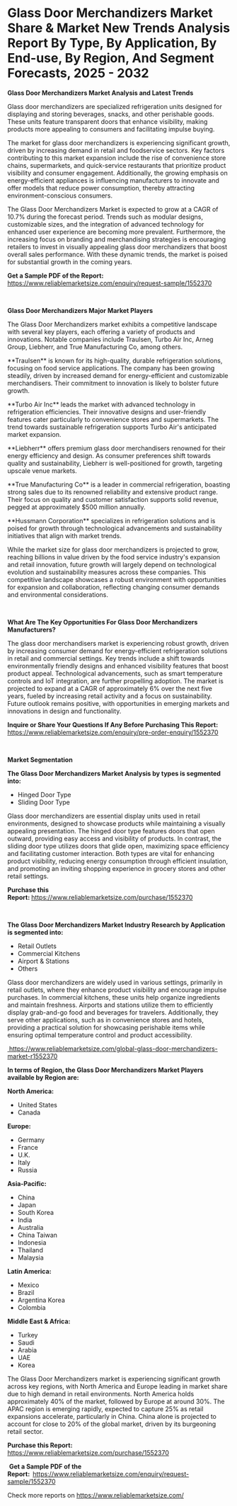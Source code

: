 <p><h1>Glass Door Merchandizers Market Share & Market New Trends Analysis Report By Type, By Application, By End-use, By Region, And Segment Forecasts, 2025 - 2032</h1></p><p><strong>Glass Door Merchandizers Market Analysis and Latest Trends</strong></p>
<p><p>Glass door merchandizers are specialized refrigeration units designed for displaying and storing beverages, snacks, and other perishable goods. These units feature transparent doors that enhance visibility, making products more appealing to consumers and facilitating impulse buying. </p><p>The market for glass door merchandizers is experiencing significant growth, driven by increasing demand in retail and foodservice sectors. Key factors contributing to this market expansion include the rise of convenience store chains, supermarkets, and quick-service restaurants that prioritize product visibility and consumer engagement. Additionally, the growing emphasis on energy-efficient appliances is influencing manufacturers to innovate and offer models that reduce power consumption, thereby attracting environment-conscious consumers.</p><p>The Glass Door Merchandizers Market is expected to grow at a CAGR of 10.7% during the forecast period. Trends such as modular designs, customizable sizes, and the integration of advanced technology for enhanced user experience are becoming more prevalent. Furthermore, the increasing focus on branding and merchandising strategies is encouraging retailers to invest in visually appealing glass door merchandizers that boost overall sales performance. With these dynamic trends, the market is poised for substantial growth in the coming years.</p></p>
<p><strong>Get a Sample PDF of the Report:&nbsp;</strong> <a href="https://www.reliablemarketsize.com/enquiry/request-sample/1552370?utm_campaign=2265&utm_medium=2&utm_source=Github&utm_content=ia&utm_term=27022025&utm_id=glass-door-merchandizers">https://www.reliablemarketsize.com/enquiry/request-sample/1552370</a></p>
<p>&nbsp;</p>
<p><strong>Glass Door Merchandizers Major Market Players</strong></p>
<p><p>The Glass Door Merchandizers market exhibits a competitive landscape with several key players, each offering a variety of products and innovations. Notable companies include Traulsen, Turbo Air Inc, Arneg Group, Liebherr, and True Manufacturing Co, among others.</p><p>**Traulsen** is known for its high-quality, durable refrigeration solutions, focusing on food service applications. The company has been growing steadily, driven by increased demand for energy-efficient and customizable merchandisers. Their commitment to innovation is likely to bolster future growth.</p><p>**Turbo Air Inc** leads the market with advanced technology in refrigeration efficiencies. Their innovative designs and user-friendly features cater particularly to convenience stores and supermarkets. The trend towards sustainable refrigeration supports Turbo Air's anticipated market expansion.</p><p>**Liebherr** offers premium glass door merchandisers renowned for their energy efficiency and design. As consumer preferences shift towards quality and sustainability, Liebherr is well-positioned for growth, targeting upscale venue markets.</p><p>**True Manufacturing Co** is a leader in commercial refrigeration, boasting strong sales due to its renowned reliability and extensive product range. Their focus on quality and customer satisfaction supports solid revenue, pegged at approximately $500 million annually.</p><p>**Hussmann Corporation** specializes in refrigeration solutions and is poised for growth through technological advancements and sustainability initiatives that align with market trends.</p><p>While the market size for glass door merchandizers is projected to grow, reaching billions in value driven by the food service industry's expansion and retail innovation, future growth will largely depend on technological evolution and sustainability measures across these companies. This competitive landscape showcases a robust environment with opportunities for expansion and collaboration, reflecting changing consumer demands and environmental considerations.</p></p>
<p>&nbsp;</p>
<p><strong>What Are The Key Opportunities For Glass Door Merchandizers Manufacturers?</strong></p>
<p><p>The glass door merchandisers market is experiencing robust growth, driven by increasing consumer demand for energy-efficient refrigeration solutions in retail and commercial settings. Key trends include a shift towards environmentally friendly designs and enhanced visibility features that boost product appeal. Technological advancements, such as smart temperature controls and IoT integration, are further propelling adoption. The market is projected to expand at a CAGR of approximately 6% over the next five years, fueled by increasing retail activity and a focus on sustainability. Future outlook remains positive, with opportunities in emerging markets and innovations in design and functionality.</p></p>
<p><strong>Inquire or Share Your Questions If Any Before Purchasing This Report:</strong> <a href="https://www.reliablemarketsize.com/enquiry/pre-order-enquiry/1552370?utm_campaign=2265&utm_medium=2&utm_source=Github&utm_content=ia&utm_term=27022025&utm_id=glass-door-merchandizers">https://www.reliablemarketsize.com/enquiry/pre-order-enquiry/1552370</a></p>
<p>&nbsp;</p>
<p><strong>Market Segmentation</strong></p>
<p><strong>The Glass Door Merchandizers Market Analysis by types is segmented into:</strong></p>
<p><ul><li>Hinged Door Type</li><li>Sliding Door Type</li></ul></p>
<p><p>Glass door merchandizers are essential display units used in retail environments, designed to showcase products while maintaining a visually appealing presentation. The hinged door type features doors that open outward, providing easy access and visibility of products. In contrast, the sliding door type utilizes doors that glide open, maximizing space efficiency and facilitating customer interaction. Both types are vital for enhancing product visibility, reducing energy consumption through efficient insulation, and promoting an inviting shopping experience in grocery stores and other retail settings.</p></p>
<p><strong>Purchase this Report:&nbsp;</strong><a href="https://www.reliablemarketsize.com/purchase/1552370?utm_campaign=2265&utm_medium=2&utm_source=Github&utm_content=ia&utm_term=27022025&utm_id=glass-door-merchandizers">https://www.reliablemarketsize.com/purchase/1552370</a></p>
<p>&nbsp;</p>
<p><strong>The Glass Door Merchandizers Market Industry Research by Application is segmented into:</strong></p>
<p><ul><li>Retail Outlets</li><li>Commercial Kitchens</li><li>Airport & Stations</li><li>Others</li></ul></p>
<p><p>Glass door merchandizers are widely used in various settings, primarily in retail outlets, where they enhance product visibility and encourage impulse purchases. In commercial kitchens, these units help organize ingredients and maintain freshness. Airports and stations utilize them to efficiently display grab-and-go food and beverages for travelers. Additionally, they serve other applications, such as in convenience stores and hotels, providing a practical solution for showcasing perishable items while ensuring optimal temperature control and product accessibility.</p></p>
<p><a href="https://www.reliablemarketsize.com/global-glass-door-merchandizers-market-r1552370?utm_campaign=2265&utm_medium=2&utm_source=Github&utm_content=ia&utm_term=27022025&utm_id=glass-door-merchandizers">&nbsp;https://www.reliablemarketsize.com/global-glass-door-merchandizers-market-r1552370</a></p>
<p><strong>In terms of Region, the Glass Door Merchandizers Market Players available by Region are:</strong></p>
<p>
    <p> <strong> North America: </strong>
        <ul>
            <li>United States</li>
            <li>Canada</li>
        </ul>
        </p> 
    <p> <strong> Europe: </strong>
        <ul>
            <li>Germany</li>
            <li>France</li>
            <li>U.K.</li>
            <li>Italy</li>
            <li>Russia</li>
        </ul>
        </p> 
    <p> <strong> Asia-Pacific: </strong>
        <ul>
            <li>China</li>
            <li>Japan</li>
            <li>South Korea</li>
            <li>India</li>
            <li>Australia</li>
            <li>China Taiwan</li>
            <li>Indonesia</li>
            <li>Thailand</li>
            <li>Malaysia</li>
        </ul>
        </p> 
    <p> <strong> Latin America: </strong>
        <ul>
            <li>Mexico</li>
            <li>Brazil</li>
            <li>Argentina Korea</li>
            <li>Colombia</li>
        </ul>
        </p> 
    <p> <strong> Middle East & Africa: </strong>
        <ul>
            <li>Turkey</li>
            <li>Saudi</li>
            <li>Arabia</li>
            <li>UAE</li>
            <li>Korea</li>
        </ul>
    </p>
    </p>
<p><p>The Glass Door Merchandizers market is experiencing significant growth across key regions, with North America and Europe leading in market share due to high demand in retail environments. North America holds approximately 40% of the market, followed by Europe at around 30%. The APAC region is emerging rapidly, expected to capture 25% as retail expansions accelerate, particularly in China. China alone is projected to account for close to 20% of the global market, driven by its burgeoning retail sector. </p></p>
<p><strong>Purchase this Report: </strong><a href="https://www.reliablemarketsize.com/purchase/1552370?utm_campaign=2265&utm_medium=2&utm_source=Github&utm_content=ia&utm_term=27022025&utm_id=glass-door-merchandizers">https://www.reliablemarketsize.com/purchase/1552370</a></p>
<p>&nbsp;<strong>Get a Sample PDF of the Report:&nbsp;&nbsp;</strong><a href="https://www.reliablemarketsize.com/enquiry/request-sample/1552370?utm_campaign=2265&utm_medium=2&utm_source=Github&utm_content=ia&utm_term=27022025&utm_id=glass-door-merchandizers">https://www.reliablemarketsize.com/enquiry/request-sample/1552370</a></p>
<p><strong></strong></p>
<p>Check more reports on <a href="https://www.reliablemarketsize.com/?utm_campaign=2265&utm_medium=2&utm_source=Github&utm_content=ia&utm_term=27022025&utm_id=glass-door-merchandizers">https://www.reliablemarketsize.com/</a></p>